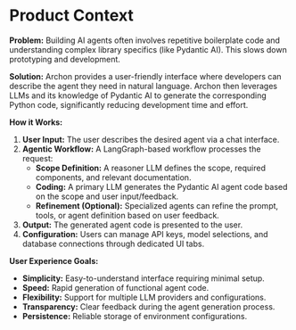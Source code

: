 # Product Context

**Problem:** Building AI agents often involves repetitive boilerplate code and understanding complex library specifics (like Pydantic AI). This slows down prototyping and development.

**Solution:** Archon provides a user-friendly interface where developers can describe the agent they need in natural language. Archon then leverages LLMs and its knowledge of Pydantic AI to generate the corresponding Python code, significantly reducing development time and effort.

**How it Works:**
1.  **User Input:** The user describes the desired agent via a chat interface.
2.  **Agentic Workflow:** A LangGraph-based workflow processes the request:
    *   **Scope Definition:** A reasoner LLM defines the scope, required components, and relevant documentation.
    *   **Coding:** A primary LLM generates the Pydantic AI agent code based on the scope and user input/feedback.
    *   **Refinement (Optional):** Specialized agents can refine the prompt, tools, or agent definition based on user feedback.
3.  **Output:** The generated agent code is presented to the user.
4.  **Configuration:** Users can manage API keys, model selections, and database connections through dedicated UI tabs.

**User Experience Goals:**
-   **Simplicity:** Easy-to-understand interface requiring minimal setup.
-   **Speed:** Rapid generation of functional agent code.
-   **Flexibility:** Support for multiple LLM providers and configurations.
-   **Transparency:** Clear feedback during the agent generation process.
-   **Persistence:** Reliable storage of environment configurations.
